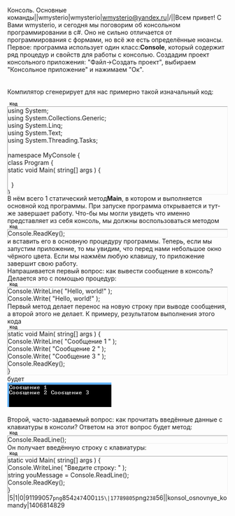 Консоль. Основные команды||wmysterio|wmysterio|wmysterio@yandex.ru|/||Всем привет! С Вами wmysterio, и сегодня мы поговорим об консольном программировании в c#. Оно не сильно отличается от программирования с формами, но всё же есть определённые нюансы. Первое: программа использует один класс:**Console**, который содержит ряд процедур и свойств для работы с консолью. Создадим проект консольного приложения: "Файл-&gt;Создать проект", выбираем "Консольное приложение" и нажимаем "Ок". <br><!--IMG1--><a href="/_pu/2/91199057.png" class="ulightbox" target="_blank" title="Нажмите, для просмотра в полном размере..."><img alt="" src="/_pu/2/s91199057.jpg" /></a><!--IMG1--> <br><br>Компилятор сгенерирует для нас примерно такой изначальный код:<!--uzcode--><div class="bbCodeBlock"><div class="bbCodeName" style="padding-left:5px;font-weight:bold;font-size:7pt">Код</div><div class="codeMessage" style="border:1px inset;max-height:200px;overflow:auto;height:expression(this.scrollHeight<5?this.style.height:scrollHeight>200?'200px':''+(this.scrollHeight+5)+'px');"><!--uzc-->using System; <br /> using System.Collections.Generic; <br /> using System.Linq; <br /> using System.Text; <br /> using System.Threading.Tasks; <br /><br /> namespace MyConsole { <br /> class Program { <br /> static void Main( string&#91;] args &#41; { <br /><br />&nbsp;&nbsp;} <br /> } <br /> }<!--/uzc--></div></div><!--/uzcode-->В нём всего 1 статический метод**Main**, в котором и выполняется основной код программы. При запуске программа открывается и тут-же завершает работу. Что-бы мы могли увидеть что именно представляет из себя консоль, мы должны воспользоваться методом<!--uzcode--><div class="bbCodeBlock"><div class="bbCodeName" style="padding-left:5px;font-weight:bold;font-size:7pt">Код</div><div class="codeMessage" style="border:1px inset;max-height:200px;overflow:auto;height:expression(this.scrollHeight<5?this.style.height:scrollHeight>200?'200px':''+(this.scrollHeight+5)+'px');"><!--uzc-->Console.ReadKey(&#41;;<!--/uzc--></div></div><!--/uzcode-->и вставить его в основную процедуру программы. Теперь, если мы запустим приложение, то мы увидим, что перед нами небольшое окно чёрного цвета. Если мы нажмём любую клавишу, то приложение завершит свою работу. <br>Напрашивается первый вопрос: как вывести сообщение в консоль? Делается это с помощью процедур:<!--uzcode--><div class="bbCodeBlock"><div class="bbCodeName" style="padding-left:5px;font-weight:bold;font-size:7pt">Код</div><div class="codeMessage" style="border:1px inset;max-height:200px;overflow:auto;height:expression(this.scrollHeight<5?this.style.height:scrollHeight>200?'200px':''+(this.scrollHeight+5)+'px');"><!--uzc-->Console.WriteLine( "Hello, world!" &#41;; <br /> Console.Write( "Hello, world!" &#41;;<!--/uzc--></div></div><!--/uzcode-->Первый метод делает перенос на новую строку при выводе сообщения, а второй этого не делает. К примеру, результатом выполнения этого кода<!--uzcode--><div class="bbCodeBlock"><div class="bbCodeName" style="padding-left:5px;font-weight:bold;font-size:7pt">Код</div><div class="codeMessage" style="border:1px inset;max-height:200px;overflow:auto;height:expression(this.scrollHeight<5?this.style.height:scrollHeight>200?'200px':''+(this.scrollHeight+5)+'px');"><!--uzc-->static void Main( string&#91;] args &#41; { <br /> Console.WriteLine( "Сообщение 1 " &#41;;&nbsp;&nbsp;<br /> Console.Write( "Сообщение 2 " &#41;; <br /> Console.Write( "Сообщение 3 " &#41;; <br /> Console.ReadKey(&#41;; <br /> }<!--/uzc--></div></div><!--/uzcode-->будет<br><!--IMG2--><img alt="" src="/_pu/2/17789805.png" /><!--IMG2--><br><br>Второй, часто-задаваемый вопрос: как прочитать введённые данные с клавиатуры в консоли? Ответом на этот вопрос будет метод:<!--uzcode--><div class="bbCodeBlock"><div class="bbCodeName" style="padding-left:5px;font-weight:bold;font-size:7pt">Код</div><div class="codeMessage" style="border:1px inset;max-height:200px;overflow:auto;height:expression(this.scrollHeight<5?this.style.height:scrollHeight>200?'200px':''+(this.scrollHeight+5)+'px');"><!--uzc-->Console.ReadLine(&#41;;<!--/uzc--></div></div><!--/uzcode-->Он получает введённую строку с клавиатуры:<!--uzcode--><div class="bbCodeBlock"><div class="bbCodeName" style="padding-left:5px;font-weight:bold;font-size:7pt">Код</div><div class="codeMessage" style="border:1px inset;max-height:200px;overflow:auto;height:expression(this.scrollHeight<5?this.style.height:scrollHeight>200?'200px':''+(this.scrollHeight+5)+'px');"><!--uzc-->static void Main( string&#91;] args &#41; { <br /> Console.WriteLine( "Введите строку: " &#41;; <br /> string youMessage = Console.ReadLine(&#41;; <br /> Console.ReadKey(&#41;; <br /> }<!--/uzc--></div></div><!--/uzcode-->|5|1|0|91199057`png`854`247`400`115\|17789805`png`238`56\||konsol_osnovnye_komandy|1406814829